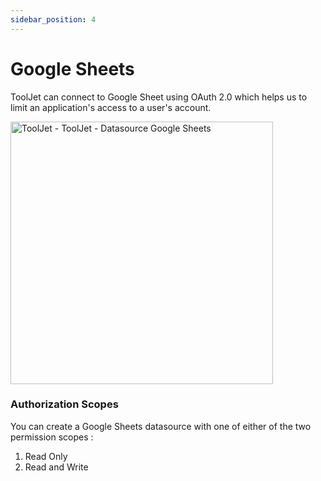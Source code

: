 ```yaml
---
sidebar_position: 4
---
```


# Google Sheets

ToolJet can connect to Google Sheet using OAuth 2.0 which helps us to limit an application's access to a user's account.

<img class="screenshot-full" src="/img/datasource-reference/googlesheet.gif" alt="ToolJet - ToolJet - Datasource Google Sheets" height="420" />


### Authorization Scopes 

You can create a Google Sheets datasource with one of either of the two permission scopes :
  1. Read Only
  2. Read and Write